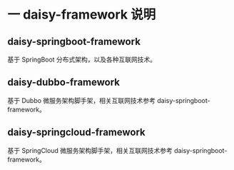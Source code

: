 # 一 daisy-framework 说明

## daisy-springboot-framework

基于 SpringBoot 分布式架构，以及各种互联网技术。

## daisy-dubbo-framework

基于 Dubbo 微服务架构脚手架，相关互联网技术参考 daisy-springboot-framework。

## daisy-springcloud-framework

基于 SpringCloud 微服务架构脚手架，相关互联网技术参考 daisy-springboot-framework。
